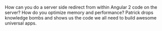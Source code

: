 How can you do a server side redirect from within Angular 2 code on the server? How do you optimize memory and performance? Patrick drops knowledge bombs and shows us the code we all need to build awesome universal apps.